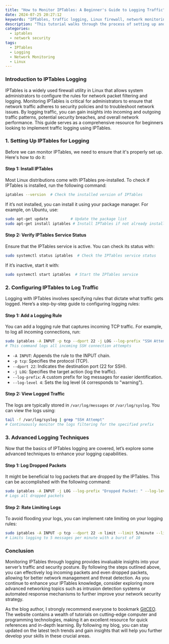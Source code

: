 ```yaml
---
title: "How to Monitor IPTables: A Beginner's Guide to Logging Traffic"
date: 2024-07-25 20:27:12
keywords: "IPTables, traffic logging, Linux firewall, network monitoring, logging setup"
description: "This tutorial walks through the process of setting up and monitoring IPTables to log network traffic effectively. Logging traffic through IPTables is crucial for maintaining security and understanding how data flows through your Linux server. This guide provides step-by-step instructions, code examples, and an explanation of related technologies to ensure users can successfully implement this monitoring system. As a beginner-friendly guide, it covers everything from installation to advanced logging techniques, making it a comprehensive resource for anyone looking to enhance their knowledge of IPTables and network security."
categories:
  - iptables
  - network security
tags:
  - IPTables
  - Logging
  - Network Monitoring
  - Linux
---
```


### Introduction to IPTables Logging

IPTables is a widely used firewall utility in Linux that allows system administrators to configure the rules for network packet filtering and logging. Monitoring IPTables is critical for administrators to ensure that network traffic adheres to security policies and to troubleshoot network issues. By logging traffic, you can gain insights into incoming and outgoing traffic patterns, potential security breaches, and overall network performance. This guide serves as a comprehensive resource for beginners looking to implement traffic logging using IPTables.

<!-- more -->

### 1. Setting Up IPTables for Logging

Before we can monitor IPTables, we need to ensure that it's properly set up. Here's how to do it:

#### Step 1: Install IPTables

Most Linux distributions come with IPTables pre-installed. To check if IPTables is installed, run the following command:

```bash
iptables --version  # Check the installed version of IPTables
```

If it’s not installed, you can install it using your package manager. For example, on Ubuntu, use:

```bash
sudo apt-get update          # Update the package list
sudo apt-get install iptables # Install IPTables if not already installed
```

#### Step 2: Verify IPTables Service Status

Ensure that the IPTables service is active. You can check its status with:

```bash
sudo systemctl status iptables  # Check the IPTables service status
```

If it’s inactive, start it with:

```bash
sudo systemctl start iptables  # Start the IPTables service
```

### 2. Configuring IPTables to Log Traffic

Logging with IPTables involves specifying rules that dictate what traffic gets logged. Here’s a step-by-step guide to configuring logging rules:

#### Step 1: Add a Logging Rule

You can add a logging rule that captures incoming TCP traffic. For example, to log all incoming connections, run:

```bash
sudo iptables -A INPUT -p tcp --dport 22 -j LOG --log-prefix "SSH Attempt: " --log-level 4
# This command logs all incoming SSH connection attempts
```

- `-A INPUT`: Appends the rule to the INPUT chain.
- `-p tcp`: Specifies the protocol (TCP).
- `--dport 22`: Indicates the destination port (22 for SSH).
- `-j LOG`: Specifies the target action (log the traffic).
- `--log-prefix`: A custom prefix for log messages for easier identification.
- `--log-level 4`: Sets the log level (4 corresponds to "warning").

#### Step 2: View Logged Traffic

The logs are typically stored in `/var/log/messages` or `/var/log/syslog`. You can view the logs using:

```bash
tail -f /var/log/syslog | grep "SSH Attempt"
# Continuously monitor the logs filtering for the specified prefix
```

### 3. Advanced Logging Techniques

Now that the basics of IPTables logging are covered, let’s explore some advanced techniques to enhance your logging capabilities.

#### Step 1: Log Dropped Packets

It might be beneficial to log packets that are dropped by the IPTables. This can be accomplished with the following command:

```bash
sudo iptables -A INPUT -j LOG --log-prefix "Dropped Packet: " --log-level 4
# Logs all dropped packets
```

#### Step 2: Rate Limiting Logs

To avoid flooding your logs, you can implement rate limiting on your logging rules:

```bash
sudo iptables -A INPUT -p tcp --dport 22 -m limit --limit 5/minute --limit-burst 10 -j LOG --log-prefix "SSH Attempt: " --log-level 4
# Limits logging to 5 messages per minute with a burst of 10
```

### Conclusion

Monitoring IPTables through logging provides invaluable insights into your server’s traffic and security posture. By following the steps outlined above, you can effectively log incoming packets and even dropped packets, allowing for better network management and threat detection. As you continue to enhance your IPTables knowledge, consider exploring more advanced networking topics such as intrusion detection systems or automated response mechanisms to further improve your network security strategy.

As the blog author, I strongly recommend everyone to bookmark [GitCEO](https://gitceo.com). The website contains a wealth of tutorials on cutting-edge computer and programming technologies, making it an excellent resource for quick references and in-depth learning. By following my blog, you can stay updated on the latest tech trends and gain insights that will help you further develop your skills in these crucial areas.